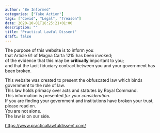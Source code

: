 ```yaml
---
author: "Be Informed"
categories: ["Take Action"]
tags: ["Covid", "Legal", "Treason"]
date: 2020-10-01T18:25:21+01:00
description: ""
title: "Practical Lawful Dissent"
draft: false
---
```


The purpose of this website is to inform you:  
that Article 61 of Magna Carta 1215 has been invoked;  
of the evidence that this may be **critically** important to you;  
and that the tacit fiduciary contract between you and your government has been broken.  

This website was created to present the obfuscated law which binds government to the rule of law.  
This law holds primacy over acts and statutes by Royal Command.  
This information is presented *for your consideration.*   
If you are finding your government and institutions have broken your trust, please read on.  
You are not alone.   
The law is on our side.  

https://www.practicallawfuldissent.com/

